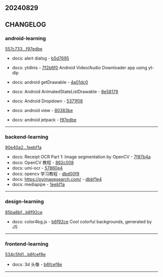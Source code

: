 ## 20240829

## CHANGELOG

### android-learning

[557c733...f97edbe](https://github.com/zhbhun/android-learning/compare/557c733...f97edbe)

* docs: alert dialog - [b5d7695](https://github.com/zhbhun/android-learning/commit/b5d76957cafd6686aa128b171cb037596ba374dd)
* docs: ytdlnis - [7f2b6f0](https://github.com/zhbhun/android-learning/commit/7f2b6f05ba4bb1beac62cd50ec24415e7798d769)
    Android Video/Audio Downloader app using yt-dlp
    

* docs: android getDrawable - [4a01dc0](https://github.com/zhbhun/android-learning/commit/4a01dc07e88d4e55757af36ab661364d9521f144)
* docs: Android AnimatedStateListDrawable - [8e58179](https://github.com/zhbhun/android-learning/commit/8e58179e90d0f520ef2c6a2db3d19c36531997aa)
* docs: Android Dropdown - [5371f08](https://github.com/zhbhun/android-learning/commit/5371f083bde72d414b5acba54278fcc01b5913ee)
* docs: android view - [80383be](https://github.com/zhbhun/android-learning/commit/80383be25a365c7870110338b6e5cb675063ba6b)
* docs: android jetpack - [f97edbe](https://github.com/zhbhun/android-learning/commit/f97edbea232c876ebd8964a140a44e4d25d529dc)

---

### backend-learning

[90e40a2...1eebf1a](https://github.com/zhbhun/backend-learning/compare/90e40a2...1eebf1a)

* docs: Receipt OCR Part 1: Image segmentation by OpenCV - [7f87b4a](https://github.com/zhbhun/backend-learning/commit/7f87b4a24bb987f375777462a3c51ec51e695ecb)
* docs: OpenCV 教程 - [862c008](https://github.com/zhbhun/backend-learning/commit/862c0084ece54bb69acbff247d948346c5551735)
* docs: umi-ocr - [57860e4](https://github.com/zhbhun/backend-learning/commit/57860e426f5403467351e2fbd2568f02dd3b1b4f)
* docs: opencv 学习教程 - [dbd00f9](https://github.com/zhbhun/backend-learning/commit/dbd00f9ed336d3f155f367ef6cdb817e63dcf638)
* docs: https://pyimagesearch.com/ - [dbbf1e4](https://github.com/zhbhun/backend-learning/commit/dbbf1e46f338d084793d8f62e1c62d6f7e55d91b)
* docs: mediapipe - [1eebf1a](https://github.com/zhbhun/backend-learning/commit/1eebf1a14f522ad857f58a9a04787068eb89b50e)

---

### design-learning

[85ba8bf...b6f92ce](https://github.com/zhbhun/design-learning/compare/85ba8bf...b6f92ce)

* docs: color4bg.js - [b6f92ce](https://github.com/zhbhun/design-learning/commit/b6f92ce2b7bdb97a3513453a415b58eba4e4368d)
    Cool colorful backgrounds, generated by JS
    


---

### frontend-learning

[534c5fd1...b6fcef8e](https://github.com/zhbhun/frontend-learning/compare/534c5fd1...b6fcef8e)

* docs: 3d 头像 - [b6fcef8e](https://github.com/zhbhun/frontend-learning/commit/b6fcef8e94e91afff14b57de185a3250da04655b)

---

